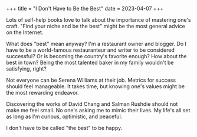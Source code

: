 +++
title = "I Don't Have to Be the Best"
date = 2023-04-07
+++

Lots of self-help books love to talk about the importance of mastering one's craft. "Find your niche and be the best" might be the most general advice on the Internet. 

What does "best" mean anyway? I'm a restaurant owner and blogger. Do I have to be a world-famous restauranteur and writer to be considered successful? Or is becoming the country's favorite enough? How about the best in town? Being the most talented baker in my family wouldn't be satisfying, right?

Not everyone can be Serena Williams at their job. Metrics for success should feel manageable. It takes time, but knowing one's values might be the most rewarding endeavor.

Discovering the works of David Chang and Salman Rushdie should not make me feel small. No one's asking me to mimic their lives. My life's all set as long as I'm curious, optimistic, and peaceful.

I don't have to be called "the best" to be happy.